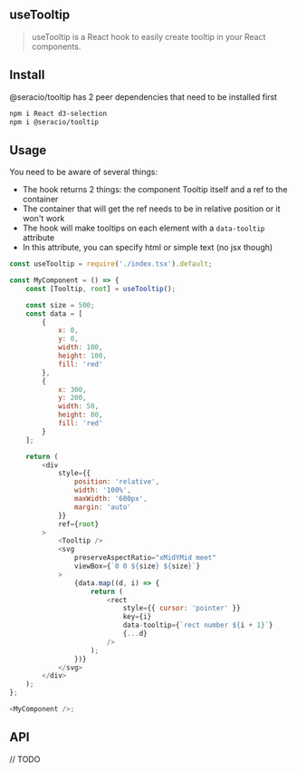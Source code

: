 ## useTooltip

> useTooltip is a React hook to easily create tooltip in your React components.

## Install

@seracio/tooltip has 2 peer dependencies that need to be installed first

```bash
npm i React d3-selection
npm i @seracio/tooltip
```

## Usage

You need to be aware of several things:

-   The hook returns 2 things: the component Tooltip itself and a ref to the container
-   The container that will get the ref needs to be in relative position or it won't work
-   The hook will make tooltips on each element with a `data-tooltip` attribute
-   In this attribute, you can specify html or simple text (no jsx though)

```js
const useTooltip = require('./index.tsx').default;

const MyComponent = () => {
    const [Tooltip, root] = useTooltip();

    const size = 500;
    const data = [
        {
            x: 0,
            y: 0,
            width: 100,
            height: 100,
            fill: 'red'
        },
        {
            x: 300,
            y: 200,
            width: 50,
            height: 80,
            fill: 'red'
        }
    ];

    return (
        <div
            style={{
                position: 'relative',
                width: '100%',
                maxWidth: '600px',
                margin: 'auto'
            }}
            ref={root}
        >
            <Tooltip />
            <svg
                preserveAspectRatio="xMidYMid meet"
                viewBox={`0 0 ${size} ${size}`}
            >
                {data.map((d, i) => {
                    return (
                        <rect
                            style={{ cursor: 'pointer' }}
                            key={i}
                            data-tooltip={`rect number ${i + 1}`}
                            {...d}
                        />
                    );
                })}
            </svg>
        </div>
    );
};

<MyComponent />;
```

## API

// TODO
